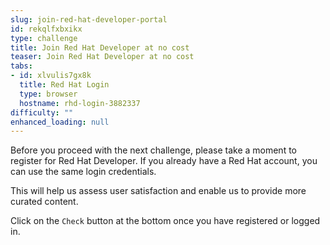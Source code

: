 ```yaml
---
slug: join-red-hat-developer-portal
id: rekqlfxbxikx
type: challenge
title: Join Red Hat Developer at no cost
teaser: Join Red Hat Developer at no cost
tabs:
- id: xlvulis7gx8k
  title: Red Hat Login
  type: browser
  hostname: rhd-login-3882337
difficulty: ""
enhanced_loading: null
---
```

Before you proceed with the next challenge, please take a moment to register for Red Hat Developer. If you already have a Red Hat account, you can use the same login credentials.

This will help us assess user satisfaction and enable us to provide more curated content.

Click on the `Check` button at the bottom once you have registered or logged in.
